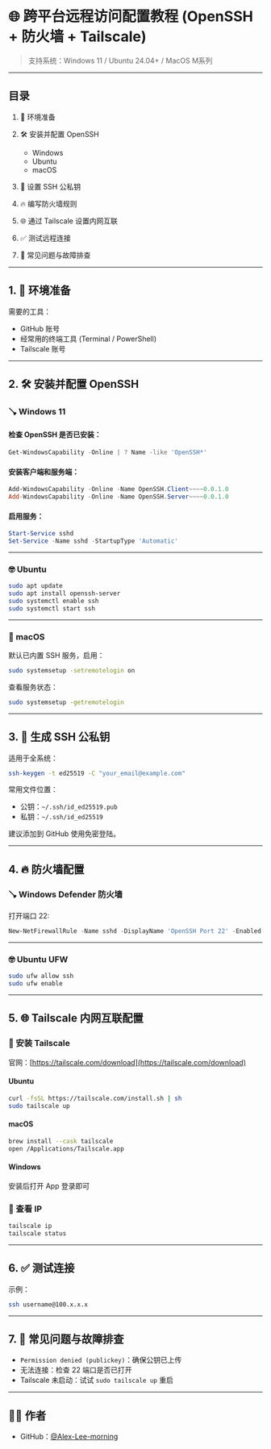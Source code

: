 # 🌐 跨平台远程访问配置教程 (OpenSSH + 防火墙 + Tailscale)

> 支持系统：Windows 11 / Ubuntu 24.04+ / MacOS M系列

---

## 目录

1. 🔧 环境准备
2. 🛠 安装并配置 OpenSSH

   * Windows
   * Ubuntu
   * macOS
3. 🔐 设置 SSH 公私钥
4. 🔥 编写防火墙规则
5. 🌐 通过 Tailscale 设置内网互联
6. ✅ 测试远程连接
7. 🧰 常见问题与故障排查

---

## 1. 🔧 环境准备

需要的工具：

* GitHub 账号
* 经常用的终端工具 (Terminal / PowerShell)
* Tailscale 账号

---

## 2. 🛠 安装并配置 OpenSSH

### 🪠 Windows 11

#### 检查 OpenSSH 是否已安装：

```powershell
Get-WindowsCapability -Online | ? Name -like 'OpenSSH*'
```

#### 安装客户端和服务端：

```powershell
Add-WindowsCapability -Online -Name OpenSSH.Client~~~~0.0.1.0
Add-WindowsCapability -Online -Name OpenSSH.Server~~~~0.0.1.0
```

#### 启用服务：

```powershell
Start-Service sshd
Set-Service -Name sshd -StartupType 'Automatic'
```

---

### 🤓 Ubuntu

```bash
sudo apt update
sudo apt install openssh-server
sudo systemctl enable ssh
sudo systemctl start ssh
```

---

### 🍏 macOS

默认已内置 SSH 服务，启用：

```bash
sudo systemsetup -setremotelogin on
```

查看服务状态：

```bash
sudo systemsetup -getremotelogin
```

---

## 3. 🔐 生成 SSH 公私钥

适用于全系统：

```bash
ssh-keygen -t ed25519 -C "your_email@example.com"
```

常用文件位置：

* 公钥：`~/.ssh/id_ed25519.pub`
* 私钥：`~/.ssh/id_ed25519`

建议添加到 GitHub 使用免密登陆。

---

## 4. 🔥 防火墙配置

### 🪠 Windows Defender 防火墙

打开端口 22:

```powershell
New-NetFirewallRule -Name sshd -DisplayName 'OpenSSH Port 22' -Enabled True -Direction Inbound -Protocol TCP -Action Allow -LocalPort 22
```

---

### 🤓 Ubuntu UFW

```bash
sudo ufw allow ssh
sudo ufw enable
```

---

## 5. 🌐 Tailscale 内网互联配置

### 📅 安装 Tailscale

官网：[https://tailscale.com/download](https://tailscale.com/download)

#### Ubuntu

```bash
curl -fsSL https://tailscale.com/install.sh | sh
sudo tailscale up
```

#### macOS

```bash
brew install --cask tailscale
open /Applications/Tailscale.app
```

#### Windows

安装后打开 App 登录即可

### 📡 查看 IP

```bash
tailscale ip
tailscale status
```

---

## 6. ✅ 测试连接

示例：

```bash
ssh username@100.x.x.x
```

---

## 7. 🧰 常见问题与故障排查

* `Permission denied (publickey)`：确保公钥已上传
* 无法连接：检查 22 端口是否已打开
* Tailscale 未启动：试试 `sudo tailscale up` 重启

---

## 👨‍💻 作者

* GitHub：[@Alex-Lee-morning](https://github.com/Alex-Lee-morning)
